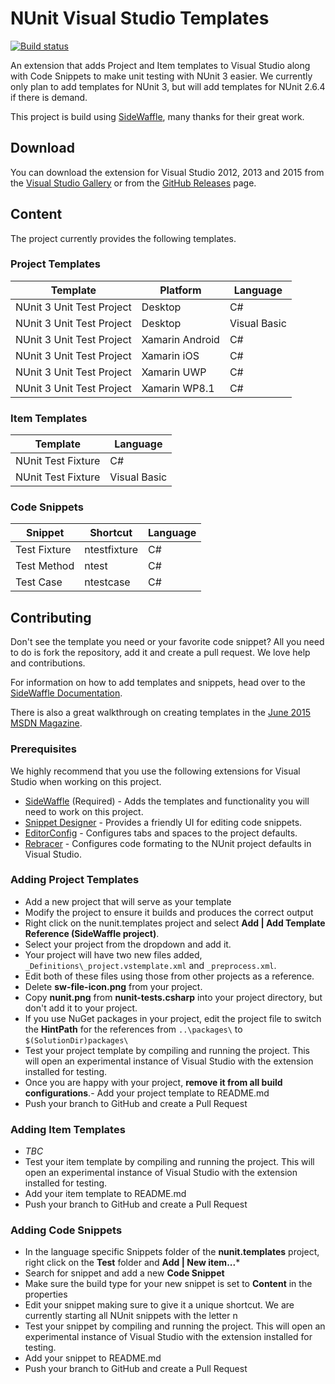 # NUnit Visual Studio Templates

[![Build status](https://ci.appveyor.com/api/projects/status/lx7icpyp4g0m0223/branch/master?svg=true)](https://ci.appveyor.com/project/CharliePoole/nunit-templates/branch/master)

An extension that adds Project and Item templates to Visual Studio
along with Code Snippets to make unit testing with NUnit 3 easier. 
We currently only plan to add templates for NUnit 3, but will add 
templates for NUnit 2.6.4 if there is demand.

This project is build using [SideWaffle](http://sidewaffle.com/), many
thanks for their great work.

## Download

You can download the extension for Visual Studio 2012, 2013 and 2015 from the [Visual Studio Gallery](https://visualstudiogallery.msdn.microsoft.com/6cd55f79-4936-49e7-b81d-c40fcd81abc7)
or from the [GitHub Releases](https://github.com/nunit/nunit.templates/releases) page.

## Content

The project currently provides the following templates.

### Project Templates

| Template                     | Platform        | Language     |
|------------------------------|-----------------|--------------|
| NUnit 3 Unit Test Project    | Desktop         | C#           |
| NUnit 3 Unit Test Project    | Desktop         | Visual Basic |
| NUnit 3 Unit Test Project    | Xamarin Android | C#           |
| NUnit 3 Unit Test Project    | Xamarin iOS     | C#           |
| NUnit 3 Unit Test Project    | Xamarin UWP     | C#           |
| NUnit 3 Unit Test Project    | Xamarin WP8.1   | C#           |

### Item Templates

| Template             | Language     |
|----------------------|--------------|
| NUnit Test Fixture  | C#           |
| NUnit Test Fixture  | Visual Basic |

### Code Snippets

| Snippet         | Shortcut     | Language      |
|-----------------|--------------|---------------|
| Test Fixture    | ntestfixture | C#            |
| Test Method     | ntest        | C#            |
| Test Case       | ntestcase    | C#            |

## Contributing

Don't see the template you need or your favorite code snippet? All you need
to do is fork the repository, add it and create a pull request. We love help
and contributions.

For information on how to add templates and snippets, head over to the
[SideWaffle Documentation](https://github.com/ligershark/side-waffle/wiki).

There is also a great walkthrough on creating templates in the 
[June 2015 MSDN Magazine](https://msdn.microsoft.com/en-us/magazine/mt147242.aspx).

### Prerequisites

We highly recommend that you use the following extensions for Visual Studio when
working on this project.

- [SideWaffle](http://sidewaffle.com/) (Required) - Adds the 
templates and functionality you will need to work on this project.
- [Snippet Designer](https://github.com/mmanela/SnippetDesigner) - Provides a
friendly UI for editing code snippets.
- [EditorConfig](http://editorconfig.org/) - Configures tabs and spaces to the 
project defaults.
- [Rebracer](https://github.com/SLaks/Rebracer) - Configures code formating to 
the NUnit project defaults in Visual Studio.

### Adding Project Templates

- Add a new project that will serve as your template
- Modify the project to ensure it builds and produces the correct output
- Right click on the nunit.templates project and select **Add | Add Template Reference (SideWaffle project)**.
- Select your project from the dropdown and add it.
- Your project will have two new files added, `_Definitions\_project.vstemplate.xml` and `_preprocess.xml`.
- Edit both of these files using those from other projects as a reference.
- Delete **sw-file-icon.png** from your project.
- Copy **nunit.png** from **nunit-tests.csharp** into your project directory, but don't add it to your project.
- If you use NuGet packages in your project, edit the project file to switch the **HintPath** for the references from `..\packages\` to `$(SolutionDir)packages\`
- Test your project template by compiling and running the project. This will open an experimental
instance of Visual Studio with the extension installed for testing.
- Once you are happy with your project, **remove it from all build configurations**.- Add your project template to README.md
- Push your branch to GitHub and create a Pull Request

### Adding Item Templates

- *TBC*
- Test your item template by compiling and running the project. This will open an experimental
instance of Visual Studio with the extension installed for testing.
- Add your item template to README.md
- Push your branch to GitHub and create a Pull Request

### Adding Code Snippets

- In the language specific Snippets folder of the **nunit.templates** project,
right click on the **Test** folder and **Add | New item...***
- Search for snippet and add a new **Code Snippet**
- Make sure the build type for your new snippet is set to **Content** in the properties
- Edit your snippet making sure to give it a unique shortcut. We are currently starting
all NUnit snippets with the letter n
- Test your snippet by compiling and running the project. This will open an experimental
instance of Visual Studio with the extension installed for testing.
- Add your snippet to README.md
- Push your branch to GitHub and create a Pull Request